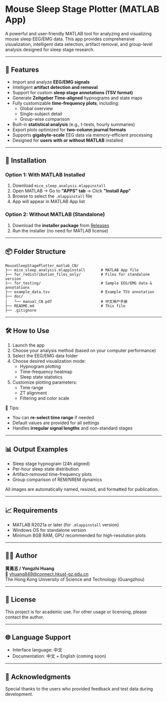 # Mouse Sleep Stage Plotter (MATLAB App)

A powerful and user-friendly MATLAB tool for analyzing and visualizing mouse sleep EEG/EMG data. This app provides comprehensive visualization, intelligent data selection, artifact removal, and group-level analysis designed for sleep stage research.

---

## 🧠 Features

- Import and analyze **EEG/EMG signals**
- Intelligent **artifact detection and removal**
- Support for custom **sleep stage annotations (TSV format)**
- Generate **Zeitgeber Time-aligned** hypnograms and state maps
- Fully customizable **time-frequency plots**, including:
  - Global overview
  - Single-subject detail
  - Group-wise comparison
- Built-in **statistical analysis** (e.g., t-tests, hourly summaries)
- Export plots optimized for **two-column journal formats**
- Supports **gigabyte-scale** EEG data via memory-efficient processing
- Designed for **users with or without MATLAB** installed

---

## 🚀 Installation

### Option 1: With MATLAB Installed

1. Download `mice_sleep_analysis.mlappinstall`
2. Open MATLAB → Go to **"APPS" tab** → Click **"Install App"**
3. Browse to select the `.mlappinstall` file
4. App will appear in MATLAB App list

### Option 2: Without MATLAB (Standalone)

1. Download the **installer package** from [Releases](https://github.com/Huang-Yongzhi/MouseSleepStagePlotter_matlab_CN/releases/tag/v1.0.0)
2. Run the installer (no need for MATLAB license)

---

## 📦 Folder Structure

```
MouseSleepStagePlotter_matlab_CN/
├── mice_sleep_analysis.mlappinstall       # MATLAB App file
├── for_redistribution_files_only/         # Files for standalone version
├── for_testing/                           # Sample EEG/EMG data & annotations
├── example_data.tsv                       # Example TSV annotation
├── doc/
│   └── manual_CN.pdf                      # 中文用户手册
├── README.md                              # This file
├── .gitignore
```

---

## 🛠️ How to Use

1. Launch the app
2. Choose your analysis method (based on your computer performance)
3. Select the EEG/EMG data folder
4. Choose desired visualization mode:
   - Hypnogram plotting
   - Time-frequency heatmap
   - Sleep state statistics
5. Customize plotting parameters:
   - Time range
   - ZT alignment
   - Filtering and color scale

📌 Tips:
- You can **re-select time range** if needed
- Default values are provided for all settings
- Handles **irregular signal lengths** and non-standard stages

---

## 📊 Output Examples

- Sleep stage hypnogram (24h aligned)
- Per-hour sleep state distribution
- Artifact-removed time-frequency plots
- Group comparison of REM/NREM dynamics

All images are automatically named, resized, and formatted for publication.

---

## 📈 Requirements

- MATLAB R2021a or later (for `.mlappinstall` version)
- Windows OS for standalone version
- Minimum 8GB RAM, GPU recommended for high-resolution plots

---

## 🧑‍💻 Author

**黄勇志 / Yongzhi Huang**  
📧 yhuang849@connect.hkust-gz.edu.cn  
The Hong Kong University of Science and Technology (Guangzhou)

---

## 📝 License

This project is for academic use. For other usage or licensing, please contact the author.

---

## 🌐 Language Support

- Interface language: 中文
- Documentation: 中文 + English (coming soon)

---

## 🙌 Acknowledgments

Special thanks to the users who provided feedback and test data during development.
